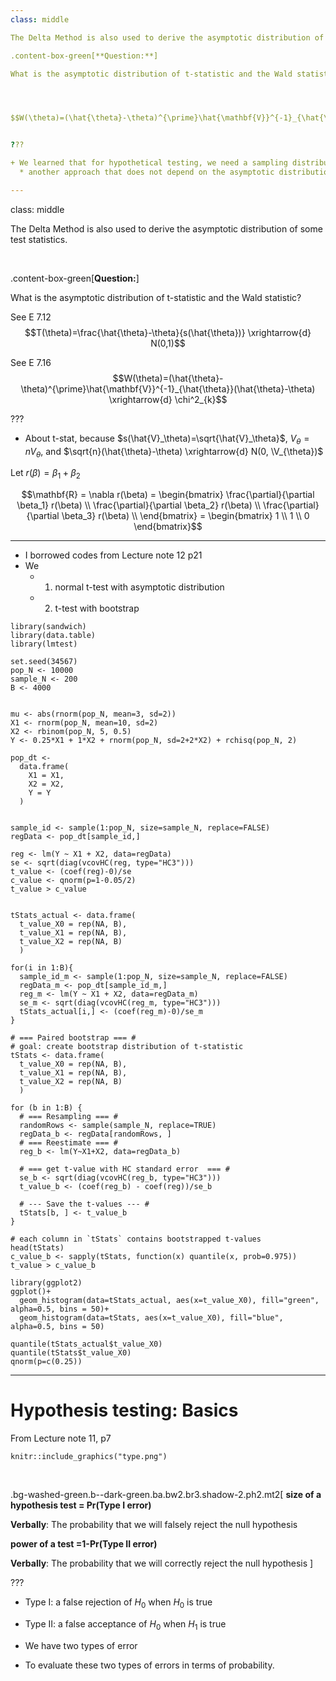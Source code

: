 ```yaml
---
class: middle

The Delta Method is also used to derive the asymptotic distribution of some test statistics. 

.content-box-green[**Question:**] 

What is the asymptotic distribution of t-statistic and the Wald statistic?




$$W(\theta)=(\hat{\theta}-\theta)^{\prime}\hat{\mathbf{V}}^{-1}_{\hat{\theta}}(\hat{\theta}-\theta) \xrightarrow{d} ?$$


???

+ We learned that for hypothetical testing, we need a sampling distribution of test statistics. But we never know the sampling distribution of the test statistic, so we need a asymptotic distribution of the test statistics
  * another approach that does not depend on the asymptotic distribution is bootstrapping. 

---
```

class: middle

The Delta Method is also used to derive the asymptotic distribution of some test statistics. 

<br>

.content-box-green[**Question:**] 

What is the asymptotic distribution of t-statistic and the Wald statistic?

See E 7.12
$$T(\theta)=\frac{\hat{\theta}-\theta}{s(\hat{\theta})} \xrightarrow{d} N(0,1)$$

See E 7.16
$$W(\theta)=(\hat{\theta}-\theta)^{\prime}\hat{\mathbf{V}}^{-1}_{\hat{\theta}}(\hat{\theta}-\theta) \xrightarrow{d} \chi^2_{k}$$

???
+ About t-stat, because $s(\hat{V}_\theta)=\sqrt{\hat{V}_\theta}$, $V_\theta= n V_{\theta}$, and $\sqrt{n}(\hat{\theta}-\theta) \xrightarrow{d} N(0, \V_{\theta})$

<!-- ## Exercise 2: 2022 Final Test Problem 2 (b) (optional)

Hansen and Mackinnon, Nielsen, and Webb note that the HC3 and CV3 variance estimators are “conservative.” What does that mean for a t-test that uses a 5% significance level? -->


Let $r(\beta)=\beta_1+\beta_2$

$$\mathbf{R}
= \nabla r(\beta) 
= \begin{bmatrix} 
  \frac{\partial}{\partial \beta_1} r(\beta) \\
  \frac{\partial}{\partial \beta_2} r(\beta) \\
  \frac{\partial}{\partial \beta_3} r(\beta) \\
  \end{bmatrix} 
= \begin{bmatrix} 1 \\ 1 \\ 0 \end{bmatrix}$$


---

+ I borrowed codes from Lecture note 12 p21
+ We 
  * 1. normal t-test with asymptotic distribution 
  * 2. t-test with bootstrap


```{r}
library(sandwich)
library(data.table)
library(lmtest)

set.seed(34567)
pop_N <- 10000
sample_N <- 200
B <- 4000


mu <- abs(rnorm(pop_N, mean=3, sd=2))
X1 <- rnorm(pop_N, mean=10, sd=2)
X2 <- rbinom(pop_N, 5, 0.5)
Y <- 0.25*X1 + 1*X2 + rnorm(pop_N, sd=2+2*X2) + rchisq(pop_N, 2)

pop_dt <- 
  data.frame(
    X1 = X1,
    X2 = X2,
    Y = Y
  )


sample_id <- sample(1:pop_N, size=sample_N, replace=FALSE)
regData <- pop_dt[sample_id,]

reg <- lm(Y ~ X1 + X2, data=regData)
se <- sqrt(diag(vcovHC(reg, type="HC3")))
t_value <- (coef(reg)-0)/se
c_value <- qnorm(p=1-0.05/2)
t_value > c_value
```

```{r}

tStats_actual <- data.frame(
  t_value_X0 = rep(NA, B),
  t_value_X1 = rep(NA, B),
  t_value_X2 = rep(NA, B)
  )

for(i in 1:B){
  sample_id_m <- sample(1:pop_N, size=sample_N, replace=FALSE)
  regData_m <- pop_dt[sample_id_m,]
  reg_m <- lm(Y ~ X1 + X2, data=regData_m)
  se_m <- sqrt(diag(vcovHC(reg_m, type="HC3")))
  tStats_actual[i,] <- (coef(reg_m)-0)/se_m
}
```



```{r}
# === Paired bootstrap === #
# goal: create bootstrap distribution of t-statistic
tStats <- data.frame(
  t_value_X0 = rep(NA, B),
  t_value_X1 = rep(NA, B),
  t_value_X2 = rep(NA, B)
  )
  
for (b in 1:B) {
  # === Resampling === #
  randomRows <- sample(sample_N, replace=TRUE)
  regData_b <- regData[randomRows, ]
  # === Reestimate === #
  reg_b <- lm(Y~X1+X2, data=regData_b)
  
  # === get t-value with HC standard error  === #
  se_b <- sqrt(diag(vcovHC(reg_b, type="HC3")))
  t_value_b <- (coef(reg_b) - coef(reg))/se_b
  
  # --- Save the t-values --- #
  tStats[b, ] <- t_value_b
}

# each column in `tStats` contains bootstrapped t-values
head(tStats)
c_value_b <- sapply(tStats, function(x) quantile(x, prob=0.975))
t_value > c_value_b
```


```{r}
library(ggplot2)
ggplot()+
  geom_histogram(data=tStats_actual, aes(x=t_value_X0), fill="green", alpha=0.5, bins = 50)+
  geom_histogram(data=tStats, aes(x=t_value_X0), fill="blue", alpha=0.5, bins = 50)

quantile(tStats_actual$t_value_X0)
quantile(tStats$t_value_X0)
qnorm(p=c(0.25))
```

---

# Hypothesis testing: Basics

From Lecture note 11, p7

```{r, echo=F, out.width = "40%"}
knitr::include_graphics("type.png")
```

<br>

.bg-washed-green.b--dark-green.ba.bw2.br3.shadow-2.ph2.mt2[
<b>size of a hypothesis test = Pr(Type I error)</b>

**Verbally**: The probability that we will falsely reject the null hypothesis

<b>power of a test =1-Pr(Type II error)</b>

**Verbally**: The probability that we will correctly reject the null hypothesis
]

<!-- We set the size of the test (called *significance level* $\alpha$) to  -->

<!-- .bg-washed-green.b--dark-green.ba.bw2.br3.shadow-2.ph2.mt2[
**<span style="color:red">Type I error</span>**

]
 -->
???

+ Type I: a false rejection of $H_0$ when $H_0$ is true
+ Type II: a false acceptance of $H_0$ when $H_1$ is true

+ We have two types of error 
+ To evaluate these two types of errors in terms of probability. 